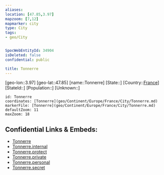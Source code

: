 ```yaml
---
aliases: 
location: [47.85,3.97]
mapzoom: [7,12] 
mapmarker: city 
type: City
tags:
- geo/City


SpocWebEntityId: 34904
isDeleted: false
confidential: public

title: Tonnerre
---
```

[geo-lon::3.97]
[geo-lat::47.85]
[name::Tonnerre]
[State::]
[Country::[France](geo/Continent/Europe/France.md)]
[StateId::]
[Population::]
[Unknown::]


```leaflet
id: Tonnerre
coordinates: [Tonnerre](geo/Continent/Europe/France/City/Tonnerre.md)
markerFile: [Tonnerre](geo/Continent/Europe/France/City/Tonnerre.md)
defaultZoom: 11 
maxZoom: 18
```


## Confidential Links & Embeds: 
- [Tonnerre](../../../../../../_public/geo/Continent/Europe/France/City/Tonnerre.md) 
- [Tonnerre.internal](../../../../../../_internal/geo/Continent/Europe/France/City/Tonnerre.internal.md) 
- [Tonnerre.protect](../../../../../../_protect/geo/Continent/Europe/France/City/Tonnerre.protect.md) 
- [Tonnerre.private](../../../../../../_private/geo/Continent/Europe/France/City/Tonnerre.private.md) 
- [Tonnerre.personal](../../../../../../_personal/geo/Continent/Europe/France/City/Tonnerre.personal.md) 
- [Tonnerre.secret](../../../../../../_secret/geo/Continent/Europe/France/City/Tonnerre.secret.md) 
